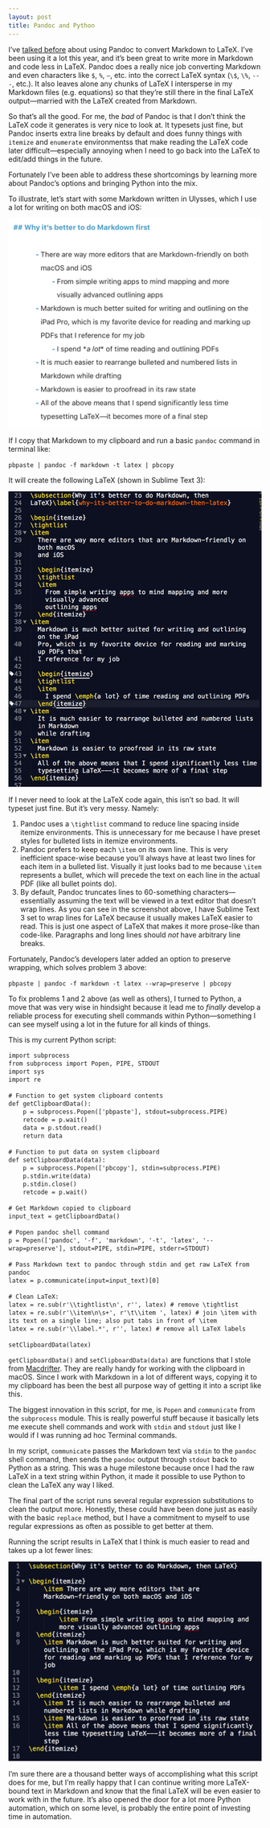 ```yaml
---
layout: post
title: Pandoc and Python
---
```


I’ve [talked before](http://www.practicallyefficient.com/2016/03/15/markdown-pandoc-latex.html) about using Pandoc to convert Markdown to LaTeX. I’ve been using it a lot this year, and it’s been great to write more in Markdown and code less in LaTeX. Pandoc does a really nice job converting Markdown and even characters like `$`, `%`, `—`, etc. into the correct LaTeX syntax (`\$`, `\%`, `---`, etc.). It also leaves alone any chunks of LaTeX I intersperse in my Markdown files (e.g. equations) so that they’re still there in the final LaTeX output—married with the LaTeX created from Markdown.

So that’s all the good. For me, the *bad* of Pandoc is that I don’t think the LaTeX code it generates is very nice to look at. It typesets just fine, but Pandoc inserts extra line breaks by default and does funny things with `itemize` and `enumerate` environmentss that make reading the LaTeX code later difficult—especially annoying when I need to go back into the LaTeX to edit/add things in the future.

Fortunately I’ve been able to address these shortcomings by learning more about Pandoc’s options and bringing Python into the mix.

To illustrate, let’s start with some Markdown written in Ulysses, which I use a lot for writing on both macOS and iOS:

![](/img/ulysses-markdown-pe.png)

If I copy that Markdown to my clipboard and run a basic `pandoc` command in terminal like:

`pbpaste | pandoc -f markdown -t latex | pbcopy`

It will create the following LaTeX (shown in Sublime Text 3):

![](/img/st-raw-latex-pe.png)

If I never need to look at the LaTeX code again, this isn’t so bad. It will typeset just fine. But it’s very messy. Namely:

1. Pandoc uses a `\tightlist` command to reduce line spacing inside itemize environments. This is unnecessary for me because I have preset styles for bulleted lists in itemize environments.
1. Pandoc prefers to keep each `\item` on its own line. This is very inefficient space-wise because you’ll always have at least two lines for each item in a bulleted list. Visually it just looks bad to me because `\item` represents a bullet, which will precede the text on each line in the actual PDF (like all bullet points do).
1. By default, Pandoc truncates lines to 60-something characters—essentially assuming the text will be viewed in a text editor that doesn’t wrap lines. As you can see in the screenshot above, I have Sublime Text 3 set to wrap lines for LaTeX because it usually makes LaTeX easier to read. This is just one aspect of LaTeX that makes it more prose-like than code-like. Paragraphs and long lines should *not* have arbitrary line breaks.

Fortunately, Pandoc’s developers later added an option to preserve wrapping, which solves problem 3 above:

`pbpaste | pandoc -f markdown -t latex --wrap=preserve | pbcopy`

To fix problems 1 and 2 above (as well as others), I turned to Python, a move that was very wise in hindsight because it lead me to *finally* develop a reliable process for executing shell commands within Python—something I can see myself using a lot in the future for all kinds of things.

This is my current Python script:

	import subprocess
	from subprocess import Popen, PIPE, STDOUT
	import sys
	import re
	
	# Function to get system clipboard contents
	def getClipboardData():
		p = subprocess.Popen(['pbpaste'], stdout=subprocess.PIPE)
		retcode = p.wait()
		data = p.stdout.read()
		return data
	
	# Function to put data on system clipboard
	def setClipboardData(data):
		p = subprocess.Popen(['pbcopy'], stdin=subprocess.PIPE)
		p.stdin.write(data)
		p.stdin.close()
		retcode = p.wait()
	
	# Get Markdown copied to clipboard
	input_text = getClipboardData()
	
	# Popen pandoc shell command
	p = Popen(['pandoc', '-f', 'markdown', '-t', 'latex', '--wrap=preserve'], stdout=PIPE, stdin=PIPE, stderr=STDOUT)
	
	# Pass Markdown text to pandoc through stdin and get raw LaTeX from pandoc
	latex = p.communicate(input=input_text)[0]
	
	# Clean LaTeX:
	latex = re.sub(r'\\tightlist\n', r'', latex) # remove \tightlist
	latex = re.sub(r'\\item\n\s+', r'\t\\item ', latex) # join \item with its text on a single line; also put tabs in front of \item
	latex = re.sub(r'\\label.*', r'', latex) # remove all LaTeX labels
	
	setClipboardData(latex)

`getClipboardData()` and `setClipboardData(data)` are functions that I stole from [Macdrifter](http://www.macdrifter.com/2011/12/python-and-the-mac-clipboard.html). They are really handy for working with the clipboard in macOS. Since I work with Markdown in a lot of different ways, copying it to my clipboard has been the best all purpose way of getting it into a script like this. 

The biggest innovation in this script, for me, is `Popen` and `communicate` from the `subprocess` module. This is really powerful stuff because it basically lets me execute shell commands and work with `stdin` and `stdout` just like I would if I was running ad hoc Terminal commands. 

In my script, `communicate` passes the Markdown text via `stdin` to the `pandoc` shell command, then sends the `pandoc` output through `stdout` back to Python as a string. This was a huge milestone because once I had the raw LaTeX in a text string within Python, it made it possible to use Python to clean the LaTeX any way I liked. 

The final part of the script runs several regular expression substitutions to clean the output more. Honestly, these could have been done just as easily with the basic `replace` method, but I have a commitment to myself to use regular expressions as often as possible to get better at them.

Running the script results in LaTeX that I think is much easier to read and takes up a lot fewer lines:

![](/img/st-cleaner-latex-pe.png)

I’m sure there are a thousand better ways of accomplishing what this script does for me, but I’m really happy that I can continue writing more LaTeX-bound text in Markdown and know that the final LaTeX will be even easier to work with in the future. It’s also opened the door for a lot more Python automation, which on some level, is probably the entire point of investing time in automation. 

